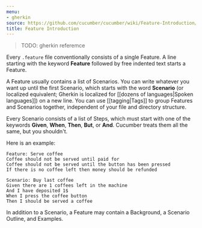 ```yaml
---
menu:
- gherkin
source: https://github.com/cucumber/cucumber/wiki/Feature-Introduction/
title: Feature Introduction
---
```


> TODO: gherkin referemce

Every `.feature` file conventionally consists of a single Feature. A line
starting with the keyword **Feature** followed by free indented text starts a
Feature. 

A Feature usually contains a list of Scenarios. You can write whatever
you want up until the first Scenario, which starts with the word **Scenario**
(or localized equivalent; Gherkin is localized for [[dozens of languages|Spoken
languages]]) on a new line. You can use \[\[tagging|Tags]] to group Features and
Scenarios together, independent of your file and directory structure.

Every Scenario consists of a list of Steps, which must start with one of the
keywords **Given**, **When**, **Then**, **But**, or **And**. Cucumber treats them all the same, but you shouldn't. 

Here is an example:

```gherkin
Feature: Serve coffee
Coffee should not be served until paid for
Coffee should not be served until the button has been pressed
If there is no coffee left then money should be refunded

Scenario: Buy last coffee
Given there are 1 coffees left in the machine
And I have deposited 1$
When I press the coffee button
Then I should be served a coffee
```

In addition to a Scenario, a Feature may contain a Background, a Scenario Outline, and Examples.
